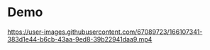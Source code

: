 # Demo


https://user-images.githubusercontent.com/67089723/166107341-383d1e44-b6cb-43aa-9ed8-39b22941daa9.mp4

